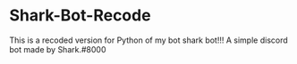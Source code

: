 # Shark-Bot-Recode
This is a recoded version for Python of my bot shark bot!!!
A simple discord bot made by Shark.#8000
